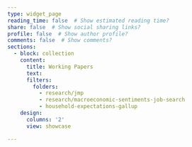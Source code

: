 ```yaml
---
type: widget_page
reading_time: false  # Show estimated reading time?
share: false  # Show social sharing links?
profile: false  # Show author profile?
comments: false  # Show comments?
sections:
  - block: collection
    content:
      title: Working Papers
      text: 
      filters:
        folders:
          - research/jmp
          - research/macroeconomic-sentiments-job-search
          - household-expectations-gallup  
    design:
      columns: '2'
      view: showcase     

---
```

